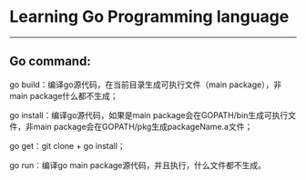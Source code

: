 # Learning Go Programming language

---

## Go command:

go build：编译go源代码，在当前目录生成可执行文件（main package），非main package什么都不生成；

go install：编译go源代码，如果是main package会在GOPATH/bin生成可执行文件，非main package会在GOPATH/pkg生成packageName.a文件；

go get：git clone + go install；

go run：编译go main package源代码，并且执行，什么文件都不生成。
